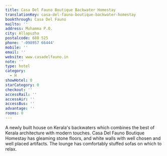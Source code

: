 ```yaml
---
title: Casa Del Fauno Boutique Backwater Homestay
translationKey: casa-del-fauno-boutique-backwater-homestay
bookthrough: Casa Del Fauno
mailto: ''
address: Muhamma P.O.
city: Allapuzha
postalcode: 688 525
phone: '-098957 66444'
mobile: ''
email: ''
website: www.casadelfauno.in
note: ''
type: hotel
category:
  - H
showHotel: 0
starCategory: 0
checkout: ''
accessRail: ''
accessAir: ''
accessBus: ''
advantage: ''
rooms: 0
---
```

A newly built house on Kerala's backwaters which combines the best of Kerala architecture with modern touches.     Casa Del Fauno Boutique Homestay has gleaming stone floors, and white walls with well chosen and well placed  artifacts. The lounge has comfortably stuffed sofas on which to relax.